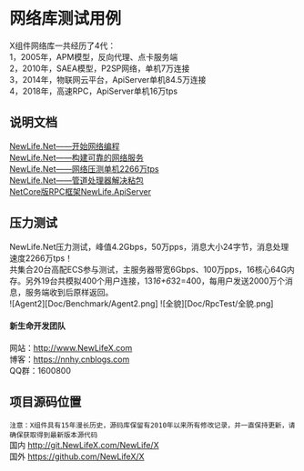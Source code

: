 # 网络库测试用例  
X组件网络库一共经历了4代：  
1，2005年，APM模型，反向代理、点卡服务端  
2，2010年，SAEA模型，P2SP网络，单机7万连接  
3，2014年，物联网云平台，ApiServer单机84.5万连接  
4，2018年，高速RPC，ApiServer单机16万tps  

## 说明文档  
[NewLife.Net——开始网络编程](https://www.cnblogs.com/nnhy/p/newlife_net_echo.html)  
[NewLife.Net——构建可靠的网络服务](https://www.cnblogs.com/nnhy/p/newlife_net_agent.html)  
[NewLife.Net——网络压测单机2266万tps](https://www.cnblogs.com/nnhy/p/newlife_net_benchmark.html)  
[NewLife.Net——管道处理器解决粘包](https://www.cnblogs.com/nnhy/p/newlife_net_handler.html)  
[NetCore版RPC框架NewLife.ApiServer](https://www.cnblogs.com/nnhy/p/newlife_apiserver.html)  

## 压力测试  
NewLife.Net压力测试，峰值4.2Gbps，50万pps，消息大小24字节，消息处理速度2266万tps！  
共集合20台高配ECS参与测试，主服务器带宽6Gbps、100万pps，16核心64G内存。另外19台共模拟400个用户连接，13*16+6*32=400，每用户发送2000万个消息，服务端收到后原样返回。  
![Agent2][Doc/Benchmark/Agent2.png]
![全貌][Doc/RpcTest/全貌.png]

#### 新生命开发团队  
网站：http://www.NewLifeX.com  
博客：https://nnhy.cnblogs.com  
QQ群：1600800  

## 项目源码位置
`注意：X组件具有15年漫长历史，源码库保留有2010年以来所有修改记录，并一直保持更新，请确保获取得到最新版本源代码`  
国内 http://git.NewLifeX.com/NewLife/X  
国外 https://github.com/NewLifeX/X  
